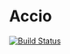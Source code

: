 # Accio

[![Build Status](https://travis-ci.org/privamov/accio.svg?branch=master)](https://travis-ci.org/privamov/accio)